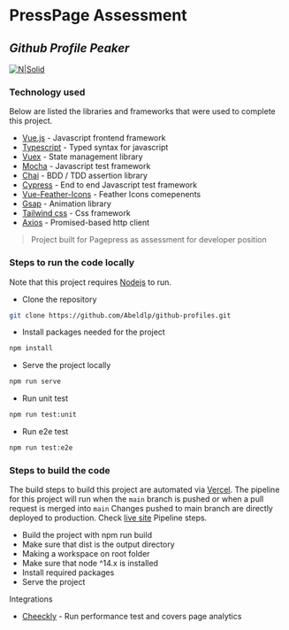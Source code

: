 # PressPage Assessment
## _Github Profile Peaker_
[![N|Solid](https://cldup.com/dTxpPi9lDf.thumb.png)](https://nodesource.com/products/nsolid)
### Technology used
Below are listed the libraries and frameworks that were used to complete this project.
- [Vue.js](https://vuejs.org/) - Javascript frontend framework
- [Typescript](https://www.typescriptlang.org/) - Typed syntax for javascript
- [Vuex](https://vuex.vuejs.org/) - State management library
- [Mocha](https://mochajs.org/) - Javascript test framework
- [Chai](https://www.chaijs.com/) - BDD / TDD assertion library
- [Cypress](https://www.cypress.io/) - End to end Javascript test framework
- [Vue-Feather-Icons](https://vue-feather-icons.egoist.sh/) - Feather Icons comepenents
- [Gsap](https://greensock.com/gsap/) - Animation library
- [Tailwind css](https://tailwindcss.com/) - Css framework
- [Axios](https://axios-http.com/docs/intro) - Promised-based http client


> Project built for Pagepress as assessment for developer position

### Steps to run the code locally
Note that this project requires [Nodejs](https://nodejs.org/en/) to run.
- Clone the repository
```sh
git clone https://github.com/Abeldlp/github-profiles.git
```
- Install packages needed for the project
```sh
npm install
```
- Serve the project locally
```sh
npm run serve
```
- Run unit test
```sh
npm run test:unit
```
- Run e2e test
```sh
npm run test:e2e
```
### Steps to build the code
The build steps to build this project are automated via [Vercel](https://vercel.com/).
The pipeline for this project will run when the `main` branch is pushed or when a pull request is merged into `main`
Changes pushed to main branch are directly deployed to production.
Check [live site](https://github-profiles-zeta.vercel.app/)
Pipeline steps.
- Build the project with npm run build
- Make sure that dist is the output directory
- Making a workspace on root folder
- Make sure that node ^14.x is installed
- Install required packages
- Serve the project

Integrations
- [Cheeckly](https://app.checklyhq.com/) - Run performance test and covers page analytics
